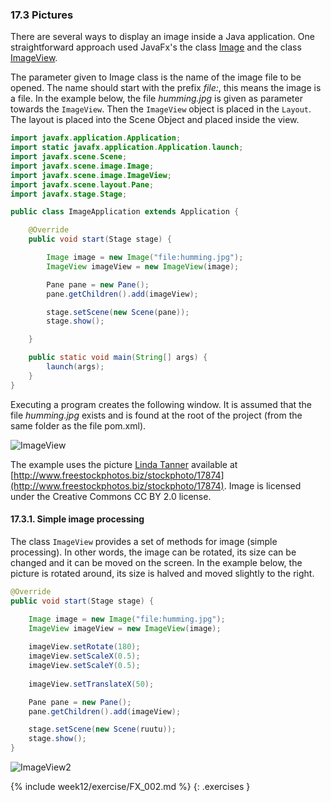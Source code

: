 ### 17.3 Pictures

There are several ways to display an image inside a Java application. One straightforward approach used JavaFx's the class [Image](https://docs.oracle.com/javafx/2/api/javafx/scene/image/Image.html) and the class [ImageView](https://docs.oracle.com/javase/8/javafx/api/javafx/scene/image/ImageView.html).

The parameter given to Image class is the name of the image file to be opened. The name should start with the prefix *file:*, this means the image is a file. In the example below, the file *humming.jpg*  is given as parameter towards the `ImageView`. Then the `ImageView` object is placed in the `Layout`. The layout is placed into the Scene Object and placed inside the view.

```java
import javafx.application.Application;
import static javafx.application.Application.launch;
import javafx.scene.Scene;
import javafx.scene.image.Image;
import javafx.scene.image.ImageView;
import javafx.scene.layout.Pane;
import javafx.stage.Stage;

public class ImageApplication extends Application {

    @Override
    public void start(Stage stage) {

        Image image = new Image("file:humming.jpg");
        ImageView imageView = new ImageView(image);

        Pane pane = new Pane();
        pane.getChildren().add(imageView);

        stage.setScene(new Scene(pane));
        stage.show();

    }

    public static void main(String[] args) {
        launch(args);
    }
}
```

Executing a program creates the following window. It is assumed that the file *humming.jpg* exists and is found at the root of the project (from the same folder as the file pom.xml).

![ImageView]({{site.baseurl}}/images/17_ImageView.png)

The example uses the picture [Linda Tanner](https://www.flickr.com/photos/15323831@N05) available at [http://www.freestockphotos.biz/stockphoto/17874](http://www.freestockphotos.biz/stockphoto/17874). Image is licensed under the Creative Commons CC BY 2.0 license.


#### 17.3.1. Simple image processing

The class `ImageView` provides a set of methods for image (simple processing). In other words, the image can be rotated, its size can be changed and it can be moved on the screen. In the example below, the picture is rotated around, its size is halved and moved slightly to the right.

```java
@Override
public void start(Stage stage) {

    Image image = new Image("file:humming.jpg");
    ImageView imageView = new ImageView(image);
  
    imageView.setRotate(180);
    imageView.setScaleX(0.5);
    imageView.setScaleY(0.5);
  
    imageView.setTranslateX(50);

    Pane pane = new Pane();
    pane.getChildren().add(imageView);

    stage.setScene(new Scene(ruutu));
    stage.show();
}
```

![ImageView2]({{site.baseurl}}/images/17_ImageView2.png)

{% include week12/exercise/FX_002.md %}
{: .exercises }
